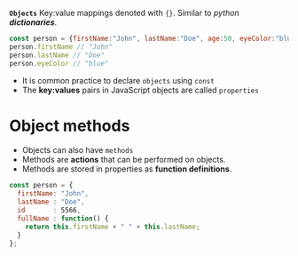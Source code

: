 **`Objects`** Key:value mappings denoted with `{}`. Similar to _python **dictionaries**_.
```js
const person = {firstName:"John", lastName:"Doe", age:50, eyeColor:"blue"};
person.firstName // "John"
person.lastName // "Doe"
person.eyeColor // "blue"
```
- It is common practice to declare `objects` using `const`
- The **key:values** pairs in JavaScript objects are called `properties`
# Object methods
- Objects can also have `methods`
- Methods are **actions** that can be performed on objects.
- Methods are stored in properties as **function definitions**.
```js
const person = {  
  firstName: "John",  
  lastName : "Doe",  
  id       : 5566,  
  fullName : function() {  
    return this.firstName + " " + this.lastName;  
  }  
};
```